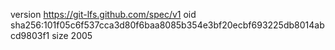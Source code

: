 version https://git-lfs.github.com/spec/v1
oid sha256:101f05c6f537cca3d80f6baa8085b354e3bf20ecbf693225db8014abcd9803f1
size 2005
